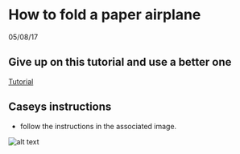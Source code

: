 # How to fold a paper airplane

05/08/17


## Give up on this tutorial and use a better one
[Tutorial](http://www.artofmanliness.com/2014/09/16/how-to-make-the-worlds-best-paper-airplanes/)


## Caseys instructions
* follow the instructions in the associated image.

![alt text](https://upload.wikimedia.org/wikipedia/commons/thumb/c/c4/Paper_Airplane.png/300px-Paper_Airplane.png)
